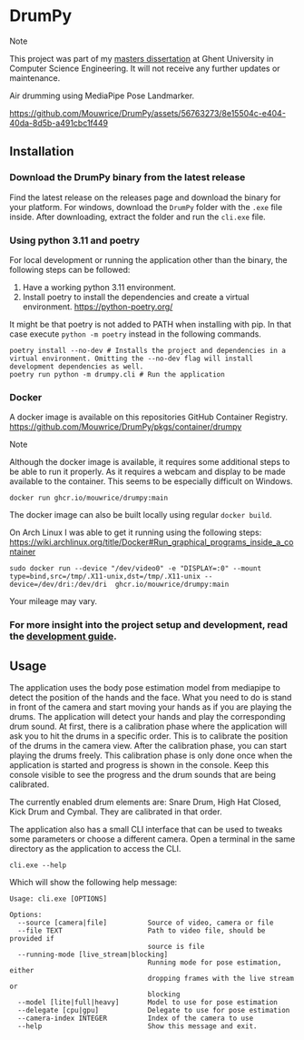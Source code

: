 # DrumPy

> [!NOTE]  
> This project was part of my [masters dissertation](https://github.com/Mouwrice/thesis-typst) at Ghent University in Computer Science Engineering.
> It will not receive any further updates or maintenance.

Air drumming using MediaPipe Pose Landmarker. 

https://github.com/Mouwrice/DrumPy/assets/56763273/8e15504c-e404-40da-8d5b-a491cbc1f449


## Installation

### Download the DrumPy binary from the latest release

Find the latest release on the releases page and download the binary for your platform.
For windows, download the `DrumPy` folder with the `.exe` file inside.
After downloading, extract the folder and run the `cli.exe` file.

### Using python 3.11 and poetry

For local development or running the application other than the binary, the following steps can be followed:

1. Have a working python 3.11 environment.
2. Install poetry to install the dependencies and create a virtual environment. https://python-poetry.org/

It might be that poetry is not added to PATH when installing with pip. In that case execute `python -m poetry` instead
in the following commands.

```shell
poetry install --no-dev # Installs the project and dependencies in a virtual environment. Omitting the --no-dev flag will install development dependencies as well.
poetry run python -m drumpy.cli # Run the application
```

### Docker

A docker image is available on this repositories GitHub Container
Registry. https://github.com/Mouwrice/DrumPy/pkgs/container/drumpy

> [!NOTE]
> Although the docker image is available, it requires some additional steps to be able to run it properly.
> As it requires a webcam and display to be made available to the container. This seems to be especially difficult
> on Windows.

```shell
docker run ghcr.io/mouwrice/drumpy:main
```

The docker image can also be built locally using regular `docker build`.

On Arch Linux I was able to get it running using the following
steps: https://wiki.archlinux.org/title/Docker#Run_graphical_programs_inside_a_container

```shell
sudo docker run --device "/dev/video0" -e "DISPLAY=:0" --mount type=bind,src=/tmp/.X11-unix,dst=/tmp/.X11-unix --device=/dev/dri:/dev/dri  ghcr.io/mouwrice/drumpy:main
```

Your mileage may vary.


### For more insight into the project setup and development, read the [development guide](DEVELOPING.md).


## Usage

The application uses the body pose estimation model from mediapipe to detect the position of the hands and the face.
What you need to do is stand in front of the camera and start moving your hands as if you are playing the drums.
The application will detect your hands and play the corresponding drum sound.
At first, there is a calibration phase where the application will ask you to hit the drums in a specific order.
This is to calibrate the position of the drums in the camera view.
After the calibration phase, you can start playing the drums freely.
This calibration phase is only done once when the application is started and progress is shown in the console.
Keep this console visible to see the progress and the drum sounds that are being calibrated.

The currently enabled drum elements are: Snare Drum, High Hat Closed, Kick Drum and Cymbal.
They are calibrated in that order.

The application also has a small CLI interface that can be used to tweaks some parameters or choose a different camera.
Open a terminal in the same directory as the application to access the CLI.

```shell
cli.exe --help
```
Which will show the following help message:

```
Usage: cli.exe [OPTIONS]

Options:
  --source [camera|file]          Source of video, camera or file
  --file TEXT                     Path to video file, should be provided if
                                  source is file
  --running-mode [live_stream|blocking]
                                  Running mode for pose estimation, either
                                  dropping frames with the live stream or
                                  blocking
  --model [lite|full|heavy]       Model to use for pose estimation
  --delegate [cpu|gpu]            Delegate to use for pose estimation
  --camera-index INTEGER          Index of the camera to use
  --help                          Show this message and exit.
```
